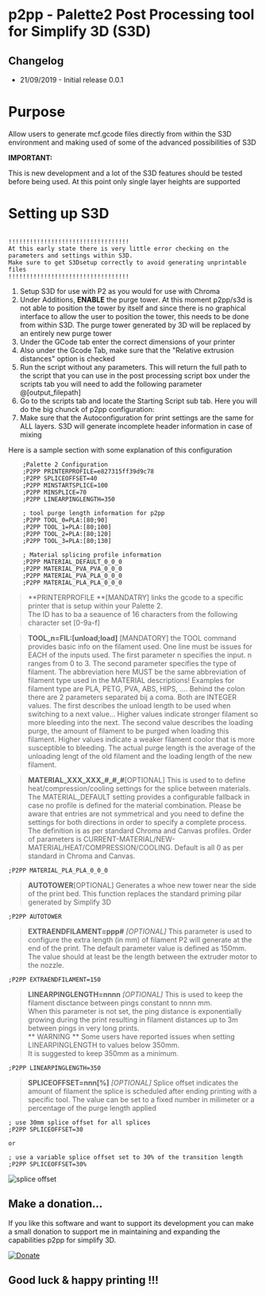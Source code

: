 # p2pp - **Palette2 Post Processing tool for Simplify 3D  (S3D)**


## Changelog

- 21/09/2019 - Initial release 0.0.1


# Purpose

Allow users to generate mcf.gcode files directly from within the S3D environment and making used of some of the advanced possibilities of 
S3D


**IMPORTANT:**

This is new development and a lot of the S3D features should be tested before being used.  At this point only single layer heights are supported



# Setting up S3D

```

!!!!!!!!!!!!!!!!!!!!!!!!!!!!!!!!!!
At this early state there is very little error checking on the parameters and settings within S3D.  
Make sure to get S3Dsetup correctly to avoid generating unprintable files 
!!!!!!!!!!!!!!!!!!!!!!!!!!!!!!!!!!
```


1. Setup S3D for use with P2 as you would for use with Chroma
2. Under Additions, **ENABLE** the purge tower.   At this moment p2pp/s3d is not able to position the tower by itself and since there is no
graphical interface to allow the user to position the tower, this needs to be done from within S3D.   The purge tower generated by 3D will be replaced by an entirely new purge tower
3. Under the GCode tab  enter the correct dimensions of your printer
4. Also under the Gcode Tab, make sure that the "Relative extrusion distances" option is checked
5. Run the script without any parameters.  This will return the full path to the script that you can use in the post processing script box
under the scripts tab  you will need to add the following parameter @[output_filepath]
6. Go to the scripts tab and locate the Starting Script sub tab.   Here you will do the big chunck of p2pp configuration:
7. Make sure that the Autoconfiguration for print settings are the same for ALL layers.   S3D will generate incomplete header information in case of mixing

Here is a sample section with some explanation of this configuration

```
    ;Palette 2 Configuration 
    ;P2PP PRINTERPROFILE=e827315ff39d9c78
    ;P2PP SPLICEOFFSET=40
    ;P2PP MINSTARTSPLICE=100
    ;P2PP MINSPLICE=70
    ;P2PP LINEARPINGLENGTH=350
    
    ; tool purge length information for p2pp
    ;P2PP TOOL_0=PLA:[80;90]
    ;P2PP TOOL_1=PLA:[80;100]
    ;P2PP TOOL_2=PLA:[80;120]
    ;P2PP TOOL_3=PLA:[80;130]
    
    ; Material splicing profile information
    ;P2PP MATERIAL_DEFAULT_0_0_0
    ;P2PP MATERIAL_PVA_PVA_0_0_0
    ;P2PP MATERIAL_PVA_PLA_0_0_0
    ;P2PP MATERIAL_PLA_PLA_0_0_0
```

>**PRINTERPROFILE **[MANDATRY]
links the gcode to a specific printer that is setup within your Palette 2.  
The ID has to ba a seauence of 16 characters from the following character set [0-9a-f]

>**TOOL_n=FIL:[unload;load]**  [MANDATORY]
the TOOL command provides basic info on the filament used.   One line must be issues for EACH of the inputs used.
The first parameter n specifies the input.  n ranges from  0 to 3. 
The second parameter specifies the type of filament.  The abbreviation here MUST be the same abbreviation of filament type
used in the MATERIAL descriptions!  Examples for filament type are PLA, PETG, PVA, ABS, HIPS, ....
Behind the colon there are 2 parameters separated bij a coma.  Both are INTEGER values.  The first describes the unload length
to be used when switching to a next value... Higher values indicate stronger filament so more bleeding into the next.  The second value 
describes the loading purge, the amount of filament to be purged when loading this filament.   Higher values indicate a weaker filament coolor
that is more susceptible to bleeding. 
The actual purge length is the average of the unloading lengt of the old filament and the loading length of the new filament.



> **MATERIAL_XXX_XXX\_#\_#\_#**[OPTIONAL]
    This is used to to define heat/compression/cooling settings for the splice between materials. 
    The MATERIAL_DEFAULT setting provides a configurable fallback in case no profile is defined for the material combination. 
    Please be aware that entries are not symmetrical and you need to define the settings for both directions in 
    order to specify a complete process. The definition is as per standard Chroma and Canvas profiles. 
    Order of parameters is CURRENT-MATERIAL/NEW-MATERIAL/HEAT/COMPRESSION/COOLING. 
    Default is all 0 as per standard in Chroma and Canvas.
    
   ```
  ;P2PP MATERIAL_PLA_PLA_0_0_0
  ``` 
  
> **AUTOTOWER**[OPTIONAL]
    Generates a whoe new tower near the side of the print bed.  This function replaces 
    the standard priming pilar generated by Simplify 3D

   ```
  ;P2PP AUTOTOWER
  ``` 
  
> **EXTRAENDFILAMENT=ppp\#** *[OPTIONAL]*
  This parameter is used to configure the extra length (in mm) of filament
  P2 will generate at the end of the print.  The default parameter value is defined as 150mm.  
  The value should at least be the length between the extruder motor to the nozzle. 
  
   ```
  ;P2PP EXTRAENDFILAMENT=150
  ```

> **LINEARPINGLENGTH=nnnn**  *[OPTIONAL]*
    This is used to keep the filament disctance between pings constant to nnnn mm.  
    When this parameter is not set, the ping distance is exponentially growing during the print 
    resulting in filament distances up to 3m between pings in very long prints.  
    ** WARNING ** Some users have reported issues when setting LINEARPINGLENGTH to values below 350mm.  
    It is suggested to keep 350mm as a minimum.
   ```
  ;P2PP LINEARPINGLENGTH=350
  ```  
  > **SPLICEOFFSET=nnn[%]** *[OPTIONAL]*
    Splice offset indicates the amount of filament the splice is scheduled after ending printing with a specific tool.
    The value can be set to a fixed number in milimeter or a percentage of the purge length applied
    
   ```
   ; use 30mm splice offset for all splices
  ;P2PP SPLICEOFFSET=30
  
  or 
  
  ; use a variable splice offset set to 30% of the transition length
  ;P2PP SPLICEOFFSET=30%
  ``` 
  
  
  ![splice offset](https://github.com/tomvandeneede/p2pp/blob/master/docs/spliceoffset.png)
  
  
## Make a donation...

If you like this software and want to support its development you can make a small donation to support me in maintaining and expanding the capabilities p2pp for simplify 3D.

[![Donate](https://img.shields.io/badge/Donate-PayPal-green.svg)](https://www.paypal.com/cgi-bin/webscr?cmd=_donations&business=t.vandeneede@pandora.be&lc=EU&item_name=Donation+to+P2PP+Developer&no_note=0&cn=&currency_code=EUR&bn=PP-DonationsBF:btn_donateCC_LG.gif:NonHosted)



## **Good luck & happy printing !!!**
  
